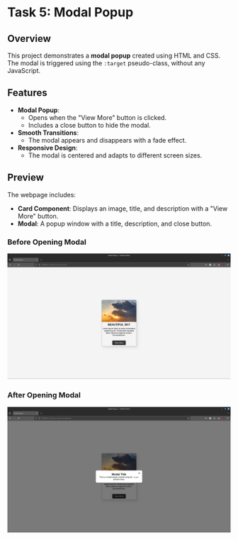 # Task 5: Modal Popup

## Overview

This project demonstrates a **modal popup** created using HTML and CSS. The modal is triggered using the `:target` pseudo-class, without any JavaScript.

## Features

- **Modal Popup**:
  - Opens when the "View More" button is clicked.
  - Includes a close button to hide the modal.
- **Smooth Transitions**:
  - The modal appears and disappears with a fade effect.
- **Responsive Design**:
  - The modal is centered and adapts to different screen sizes.

## Preview

The webpage includes:
- **Card Component**: Displays an image, title, and description with a "View More" button.
- **Modal**: A popup window with a title, description, and close button.

### Before Opening Modal
![Before Modal](./images/modal-before.png)

### After Opening Modal
![After Modal](./images/modal-after.png)